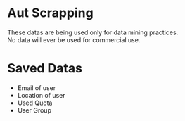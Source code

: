 # Aut Scrapping
These datas are being used only for data mining practices.  
No data will ever be used for commercial use. 
# Saved Datas
 - Email of user
 - Location of user
 - Used Quota
 - User Group
